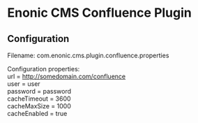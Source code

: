 Enonic CMS Confluence Plugin
============================

Configuration
-----------------

Filename: com.enonic.cms.plugin.confluence.properties  

Configuration properties:  
url = http://somedomain.com/confluence  
user = user  
password = password  
cacheTimeout = 3600  
cacheMaxSize = 1000  
cacheEnabled = true  
